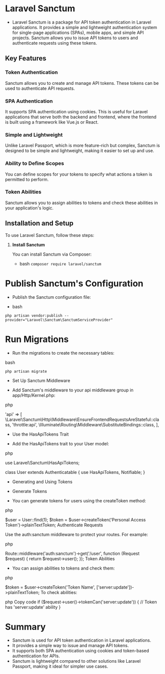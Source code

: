 # Laravel Sanctum

- Laravel Sanctum is a package for API token authentication in Laravel applications. It provides a simple and lightweight authentication system for single-page applications (SPAs), mobile apps, and simple API projects. Sanctum allows you to issue API tokens to users and authenticate requests using these tokens.

## Key Features

### Token Authentication

Sanctum allows you to create and manage API tokens. These tokens can be used to authenticate API requests.

### SPA Authentication

It supports SPA authentication using cookies. This is useful for Laravel applications that serve both the backend and frontend, where the frontend is built using a framework like Vue.js or React.

### Simple and Lightweight

Unlike Laravel Passport, which is more feature-rich but complex, Sanctum is designed to be simple and lightweight, making it easier to set up and use.

### Ability to Define Scopes

You can define scopes for your tokens to specify what actions a token is permitted to perform.

### Token Abilities

Sanctum allows you to assign abilities to tokens and check these abilities in your application's logic.

## Installation and Setup

To use Laravel Sanctum, follow these steps:

1. **Install Sanctum**
   
   You can install Sanctum via Composer:

   - bash
   `composer require laravel/sanctum`


# Publish Sanctum's Configuration

- Publish the Sanctum configuration file:

- bash

`php artisan vendor:publish --provider="Laravel\Sanctum\SanctumServiceProvider"`

# Run Migrations

- Run the migrations to create the necessary tables:

bash

`php artisan migrate`
- Set Up Sanctum Middleware

- Add Sanctum's middleware to your api middleware group in app/Http/Kernel.php:

php

'api' => [
    \Laravel\Sanctum\Http\Middleware\EnsureFrontendRequestsAreStateful::class,
    'throttle:api',
    \Illuminate\Routing\Middleware\SubstituteBindings::class,
],

- Use the HasApiTokens Trait

- Add the HasApiTokens trait to your User model:

php

use Laravel\Sanctum\HasApiTokens;

class User extends Authenticatable
{
    use HasApiTokens, Notifiable;
}
- Generating and Using Tokens
- Generate Tokens

- You can generate tokens for users using the createToken method:

php

$user = User::find(1);
$token = $user->createToken('Personal Access Token')->plainTextToken;
Authenticate Requests

Use the auth:sanctum middleware to protect your routes. For example:

php

Route::middleware('auth:sanctum')->get('/user', function (Request $request) {
    return $request->user();
});
Token Abilities

- You can assign abilities to tokens and check them:

php

$token = $user->createToken('Token Name', ['server:update'])->plainTextToken;
To check abilities:

php
Copy code
if ($request->user()->tokenCan('server:update')) {
    // Token has 'server:update' ability
}

# Summary
- Sanctum is used for API token authentication in Laravel applications.
- It provides a simple way to issue and manage API tokens.
- It supports both SPA authentication using cookies and token-based authentication for APIs.
- Sanctum is lightweight compared to other solutions like Laravel Passport, making it ideal for simpler use cases.